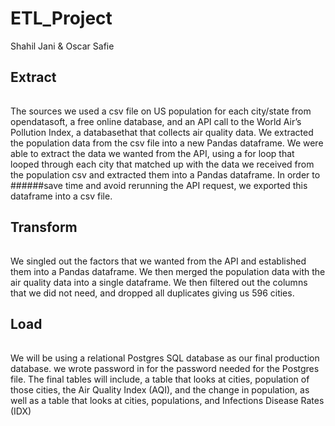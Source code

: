 # ETL_Project

Shahil Jani & Oscar Safie

Extract
---
######
The sources we used a csv file on US population for each city/state from opendatasoft, a free online database, and an API call to the World Air’s Pollution Index, a databasethat that collects air quality data. We extracted the population data from the csv file into a new Pandas dataframe. We were able to extract the data we wanted from the API, using a for loop that looped through each city that matched up with the data we received from the population csv and extracted them into a Pandas dataframe. In order to ######save time and avoid rerunning the API request, we exported this dataframe into a csv file. 

Transform
---
######
We singled out the factors that we wanted from the API and established them into a Pandas dataframe. We then merged the population data with the air quality data into a single dataframe. We then filtered out the columns that we did not need, and dropped all duplicates giving us 596 cities. 

Load
---
######
We will be using a relational Postgres SQL database as our final production database. we wrote password in for the password needed for the Postgres file. The final tables will include, a table that looks at cities, population of those cities, the Air Quality Index (AQI), and the change in population, as well as a table that looks at cities, populations, and Infections Disease Rates (IDX)

